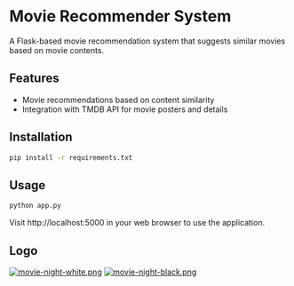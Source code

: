 # Movie Recommender System

A Flask-based movie recommendation system that suggests similar movies based on movie contents.

## Features
- Movie recommendations based on content similarity
- Integration with TMDB API for movie posters and details

## Installation
```bash
pip install -r requirements.txt
```

## Usage
```bash
python app.py
```

Visit http://localhost:5000 in your web browser to use the application.

## Logo
[![movie-night-white.png](https://i.postimg.cc/L54f8Qrf/movie-night-white.png)](https://postimg.cc/nj5Md2Vc)
[![movie-night-black.png](https://i.postimg.cc/1XznQnqr/movie-night-black.png)](https://postimg.cc/tZLCdgDs)